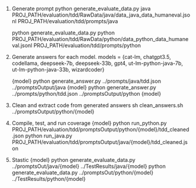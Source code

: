 1. Generate prompt
    python generate_evaluate_data.py java PROJ_PATH/evaluation/tdd/RawData/java/data_java_data_humaneval.jsonl PROJ_PATH/evaluation/tdd/prompts/java

    python generate_evaluate_data.py python PROJ_PATH/evaluation/tdd/RawData/python/data_python_data_humaneval.jsonl PROJ_PATH/evaluation/tdd/prompts/python

2. Generate answers for each model.
    models = {cat-lm, chatgpt3.5, codellama, deepseek-7b, deepseek-33b, gpt4, ut-lm-python-java-7b, ut-lm-python-java-33b, wizardcoder}

    {model}
        python generate_answer.py ../prompts/java/tdd.json ../promptsOutput/java {model}
        python generate_answer.py ../prompts/python/tdd.json ../promptsOutput/python {model}

4. Clean and extract code from generated answers
    sh clean_answers.sh ../promptsOutput/python/{model}

5. Compile, test, and run coverage
    {model}
        python run_python.py PROJ_PATH/evaluation/tdd/promptsOutput/python/{model}/tdd_cleaned.json 
        python run_java.py PROJ_PATH/evaluation/tdd/promptsOutput/java/{model}/tdd_cleaned.json

8. Stastic
    {model}
        python generate_evaluate_data.py ../promptsOut/java/{model} ../TestResults/java/{model}
        python generate_evaluate_data.py ../promptsOut/python/{model} ../TestResults/python/{model}
